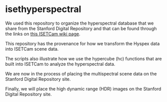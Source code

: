 # isethyperspectral

We used this repository to organize the hyperspectral database that we share from the Stanford Digital Repository and that can be found through the links on [this ISETCam wiki page](https://github.com/ISET/isetcam/wiki/Spectral-scene-database). 

This repository has the provenance for how we transform the Hyspex data into ISETCam scene data. 

The scripts also illustrate how we use the hypercube (hc) functions that are built into ISETCam to analyze the hyperspectral data.

We are now in the process of placing the multispectral scene data on the Stanford Digital Repository site.

Finally, we will place the high dynamic range (HDR) images on the Stanford Digital Repository site.


